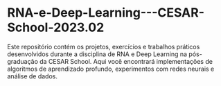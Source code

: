 # RNA-e-Deep-Learning---CESAR-School-2023.02
Este repositório contém os projetos, exercícios e trabalhos práticos desenvolvidos durante a disciplina de RNA e Deep Learning na  pós-graduação da CESAR School. Aqui você encontrará implementações de algoritmos de aprendizado profundo, experimentos com redes neurais e análise de dados.
